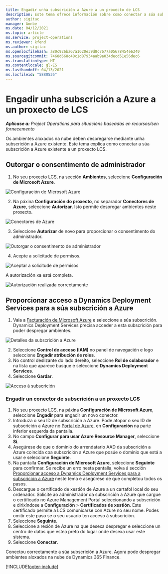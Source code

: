```yaml
---
title: Engadir unha subscrición a Azure a un proxecto de LCS
description: Este tema ofrece información sobre como conectar a súa subscrición a Azure a un proxecto LCS.
author: sigitac
manager: Annbe
ms.date: 04/12/2021
ms.topic: article
ms.service: project-operations
ms.reviewer: kfend
ms.author: sigitac
ms.openlocfilehash: a80c926ba67a1620e39d8c7677a05678454e6340
ms.sourcegitcommit: 7468d668c48c1d87934aab9a034decd51e56dec6
ms.translationtype: HT
ms.contentlocale: gl-ES
ms.lasthandoff: 04/13/2021
ms.locfileid: "5880536"
---
```

# <a name="add-an-azure-subscription-to-an-lcs-project"></a>Engadir unha subscrición a Azure a un proxecto de LCS

_**Aplícase a:** Project Operations para situacións baseadas en recursos/sen fornecemento_

Os ambientes aloxados na nube deben despregarse mediante unha subscrición a Azure existente. Este tema explica como conectar a súa subscrición a Azure existente a un proxecto LCS. 

## <a name="grant-admin-consent"></a>Outorgar o consentimento de administrador

1. No seu proxecto LCS, na sección **Ambientes**, seleccione **Configuración de Microsoft Azure**.

![Configuración de Microsoft Azure](./media/1MicrosoftAzureSettings.png)

2. Na páxina **Configuración do proxecto**, no separador **Conectores de Azure**, seleccione **Autorizar**. Isto permite despregar ambientes neste proxecto.

![Conectores de Azure](./media/2AzureConnectors.png)

3. Seleccione **Autorizar** de novo para proporcionar o consentimento do administrador.

![Outorgar o consentimento de administrador](./media/3GrantAdminConsent.png)

4. Acepte a solicitude de permisos.

![Aceptar a solicitude de permisos](./media/4AcceptPermissionRequest.png)

A autorización xa está completa. 

![Autorización realizada correctamente](./media/5AuthorizationComplete.png)

## <a name="provide-dynamics-deployment-services-access-to-your-azure-subscription"></a><a name="provide"></a>Proporcionar acceso a Dynamics Deployment Services para a súa subscrición a Azure

1. Vaia a [Facturación de Microsoft Azure](https://portal.azure.com/#blade/Microsoft\_Azure\_Billing/SubscriptionsBlade) e seleccione a súa subscrición. Dynamics Deployment Services precisa acceder a esta subscrición para poder despregar ambientes.

![Detalles da subscrición a Azure](./media/6AzureSubscription.png)

2. Seleccione **Control de acceso (IAM)** no panel de navegación e logo seleccione **Engadir atribución de roles**.
3. No control deslizante do lado dereito, seleccione **Rol de colaborador** e na lista que aparece busque e seleccione **Dynamics Deployment Services**. 
4. Seleccione **Gardar**.

![Acceso á subscrición](./media/7SubscriptionAccess.png)

### <a name="add-a-subscription-connector-to-an-lcs-project"></a>Engadir un conector de subscrición a un proxecto LCS

1. No seu proxecto LCS, na páxina **Configuración de Microsoft Azure**, seleccione **Engadir** para engadir un novo conector.
2. Introduza o seu ID de subscrición a Azure. Pode atopar o seu ID de subscrición a Azure no [Portal de Azure](https://ms.portal.azure.com/), en **Configuración** na parte inferior esquerda da pantalla.
3. No campo **Configurar para usar Azure Resource Manager**, seleccione **Si**.
4. Asegúrese de que o dominio do arrendatario AAD da subscrición a Azure coincida coa subscrición a Azure que posúe o dominio que está a usar e seleccione **Seguinte**.
5. Na pantalla **Configuración de Microsoft Azure**, seleccione **Seguinte** para confirmar. Se recibe un erro nesta pantalla, volva á sección [Proporcionar acceso a Dynamics Deployment Services para a subscrición a Azure](#provide) neste tema e asegúrese de que completou todos os pasos.
6. Descargue o certificado de xestión de Azure a un cartafol local do seu ordenador. Solicite ao administrador da subscrición a Azure que cargue o certificado no Azure Management Portal seleccionando a subscrición e dirixíndose a **Configuración** > **Certificados de xestión**. Este certificado permite a LCS comunicarse con Azure no seu nome. Podes omitir este paso se o seu usuario ten acceso á subscrición.
7. Seleccione **Seguinte**.
8. Seleccione a rexión de Azure na que desexa despregar e seleccione un centro de datos que estea preto do lugar onde desexa usar este sistema.
9.  Seleccione **Conectar**.

Conectou correctamente a súa subscrición a Azure. Agora pode despregar ambientes aloxados na nube de Dynamics 365 Finance.




[!INCLUDE[footer-include](../includes/footer-banner.md)]
